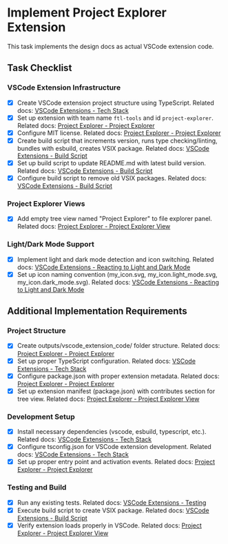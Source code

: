 # Implement Project Explorer Extension

This task implements the design docs as actual VSCode extension code.

## Task Checklist

### VSCode Extension Infrastructure
- [x] Create VSCode extension project structure using TypeScript. Related docs: [VSCode Extensions - Tech Stack](design_docs/vscode_extensions.md#tech-stack)
- [x] Set up extension with team name `ftl-tools` and id `project-explorer`. Related docs: [Project Explorer - Project Explorer](design_docs/project_explorer.md#project-explorer)
- [x] Configure MIT license. Related docs: [Project Explorer - Project Explorer](design_docs/project_explorer.md#project-explorer)
- [x] Create build script that increments version, runs type checking/linting, bundles with esbuild, creates VSIX package. Related docs: [VSCode Extensions - Build Script](design_docs/vscode_extensions.md#build-script)
- [x] Set up build script to update README.md with latest build version. Related docs: [VSCode Extensions - Build Script](design_docs/vscode_extensions.md#build-script)
- [x] Configure build script to remove old VSIX packages. Related docs: [VSCode Extensions - Build Script](design_docs/vscode_extensions.md#build-script)

### Project Explorer Views
- [x] Add empty tree view named "Project Explorer" to file explorer panel. Related docs: [Project Explorer - Project Explorer View](design_docs/project_explorer.md#project-explorer-view)

### Light/Dark Mode Support
- [x] Implement light and dark mode detection and icon switching. Related docs: [VSCode Extensions - Reacting to Light and Dark Mode](design_docs/vscode_extensions.md#reacting-to-light-and-dark-mode)
- [x] Set up icon naming convention (my_icon.svg, my_icon.light_mode.svg, my_icon.dark_mode.svg). Related docs: [VSCode Extensions - Reacting to Light and Dark Mode](design_docs/vscode_extensions.md#reacting-to-light-and-dark-mode)

## Additional Implementation Requirements

### Project Structure
- [x] Create outputs/vscode_extension_code/ folder structure. Related docs: [Project Explorer - Project Explorer](design_docs/project_explorer.md#project-explorer)
- [x] Set up proper TypeScript configuration. Related docs: [VSCode Extensions - Tech Stack](design_docs/vscode_extensions.md#tech-stack)
- [x] Configure package.json with proper extension metadata. Related docs: [Project Explorer - Project Explorer](design_docs/project_explorer.md#project-explorer)
- [x] Set up extension manifest (package.json) with contributes section for tree view. Related docs: [Project Explorer - Project Explorer View](design_docs/project_explorer.md#project-explorer-view)

### Development Setup
- [x] Install necessary dependencies (vscode, esbuild, typescript, etc.). Related docs: [VSCode Extensions - Tech Stack](design_docs/vscode_extensions.md#tech-stack)
- [x] Configure tsconfig.json for VSCode extension development. Related docs: [VSCode Extensions - Tech Stack](design_docs/vscode_extensions.md#tech-stack)
- [x] Set up proper entry point and activation events. Related docs: [Project Explorer - Project Explorer](design_docs/project_explorer.md#project-explorer)

### Testing and Build
- [x] Run any existing tests. Related docs: [VSCode Extensions - Testing](design_docs/vscode_extensions.md#testing)
- [x] Execute build script to create VSIX package. Related docs: [VSCode Extensions - Build Script](design_docs/vscode_extensions.md#build-script)
- [x] Verify extension loads properly in VSCode. Related docs: [Project Explorer - Project Explorer View](design_docs/project_explorer.md#project-explorer-view)